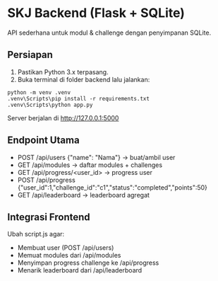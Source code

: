 # SKJ Backend (Flask + SQLite)

API sederhana untuk modul & challenge dengan penyimpanan SQLite.

## Persiapan
1) Pastikan Python 3.x terpasang.
2) Buka terminal di folder backend lalu jalankan:

```
python -m venv .venv
.venv\Scripts\pip install -r requirements.txt
.venv\Scripts\python app.py
```

Server berjalan di http://127.0.0.1:5000

## Endpoint Utama
- POST /api/users {"name": "Nama"} -> buat/ambil user
- GET  /api/modules -> daftar modules + challenges
- GET  /api/progress/<user_id> -> progress user
- POST /api/progress {"user_id":1,"challenge_id":"c1","status":"completed","points":50}
- GET  /api/leaderboard -> leaderboard agregat

## Integrasi Frontend
Ubah script.js agar:
- Membuat user (POST /api/users)
- Memuat modules dari /api/modules
- Menyimpan progress challenge ke /api/progress
- Menarik leaderboard dari /api/leaderboard
